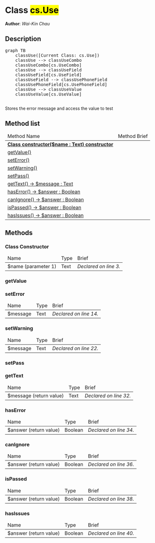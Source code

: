 <!DOCTYPE html>
<!--Stores the error message and access the value to test-->
<html>
<header>
  <script src='https://cdn.jsdelivr.net/npm/mermaid/dist/mermaid.min.js'></script>
  <script src='https://cdn.jsdelivr.net/npm/marked/marked.min.js'></script>
  <link 
    href='https://cdn.jsdelivr.net/npm/bootstrap@5.0.0-beta2/dist/css/bootstrap.min.css'
    rel='stylesheet'
    integrity='sha384-BmbxuPwQa2lc/FVzBcNJ7UAyJxM6wuqIj61tLrc4wSX0szH/Ev+nYRRuWlolflfl'
    crossorigin='anonymous'
  >
  <script 
    src='https://cdn.jsdelivr.net/npm/bootstrap@5.0.0-beta2/dist/js/bootstrap.bundle.min.js'
    integrity='sha384-b5kHyXgcpbZJO/tY9Ul7kGkf1S0CWuKcCD38l8YkeH8z8QjE0GmW1gYU5S9FOnJ0'
    crossorigin='anonymous'
  ></script>
  <title>Class Use</title>
  <meta charset='ASCII' />
  <meta name='generator' value='4D Documentation' />
</header>
<body>
<div id='content' class='container'>

<h1>Class <mark>cs.Use</mark></h1>

**Author**: *Wai-Kin Chau*

<h2>Description</h2>

<pre class='mermaid'>
graph TB
    classUse([Current Class: cs.Use])
    classUse --> classUseCombo
    classUseCombo[cs.UseCombo]
    classUse --> classUseField
    classUseField[cs.UseField]
    classUseField --> classUsePhoneField
    classUsePhoneField[cs.UsePhoneField]
    classUse --> classUseValue
    classUseValue[cs.UseValue]

</pre>

Stores the error message and access the value to test

<h2>Method list</h2>

<table class='table table-hover'>
  <thead>
  <tr>  <td>Method Name</th>
  <td>Method Brief</th>
  </tr></thead>
  <tbody>
  <tr>
    <td class='table-success'><a href='#class-constructor'><strong>Class constructor($name : Text)<strong> <span class='badge bg-primary' data-bs-toggle='tooltip' title='Class Constructor' >constructor</span></a></td>
    <td class='table-success'></td>
  </tr>
  <tr>
    <td class='table-success'><a href='#getValue'>getValue()</a></td>
    <td class='table-success'></td>
  </tr>
  <tr>
    <td class='table-success'><a href='#setError'>setError()</a></td>
    <td class='table-success'></td>
  </tr>
  <tr>
    <td class='table-success'><a href='#setWarning'>setWarning()</a></td>
    <td class='table-success'></td>
  </tr>
  <tr>
    <td class='table-success'><a href='#setPass'>setPass()</a></td>
    <td class='table-success'></td>
  </tr>
  <tr>
    <td class='table-success'><a href='#getText'>getText() -> $message : Text</a></td>
    <td class='table-success'></td>
  </tr>
  <tr>
    <td class='table-success'><a href='#hasError'>hasError() -> $answer : Boolean</a></td>
    <td class='table-success'></td>
  </tr>
  <tr>
    <td class='table-success'><a href='#canIgnore'>canIgnore() -> $answer : Boolean</a></td>
    <td class='table-success'></td>
  </tr>
  <tr>
    <td class='table-success'><a href='#isPassed'>isPassed() -> $answer : Boolean</a></td>
    <td class='table-success'></td>
  </tr>
  <tr>
    <td class='table-success'><a href='#hasIssues'>hasIssues() -> $answer : Boolean</a></td>
    <td class='table-success'></td>
  </tr>
</tbody>
</table>

<h2>Methods</h2>

<h3 id='class-constructor'><strong>Class Constructor</strong></h3>

<table class='table '>
  <thead>
  <tr>  <td>Name</th>
  <td>Type</th>
  <td>Brief</th>
  </tr></thead>
  <tbody>
  <tr>
    <td class='table-primary'>$name (parameter 1)</td>
    <td class='table-primary'>Text</td>
    <td class='table-primary'><em>Declared on line 3.</n></td>
  </tr>
</tbody>
</table>


















<h3 id='getValue'>getValue</h3>









<h3 id='setError'>setError</h3>

<table class='table '>
  <thead>
  <tr>  <td>Name</th>
  <td>Type</th>
  <td>Brief</th>
  </tr></thead>
  <tbody>
  <tr>
    <td class='table-info'>$message</td>
    <td class='table-info'>Text</td>
    <td class='table-info'><em>Declared on line 14.</n></td>
  </tr>
</tbody>
</table>


















<h3 id='setWarning'>setWarning</h3>

<table class='table '>
  <thead>
  <tr>  <td>Name</th>
  <td>Type</th>
  <td>Brief</th>
  </tr></thead>
  <tbody>
  <tr>
    <td class='table-info'>$message</td>
    <td class='table-info'>Text</td>
    <td class='table-info'><em>Declared on line 22.</n></td>
  </tr>
</tbody>
</table>


















<h3 id='setPass'>setPass</h3>












<h3 id='getText'>getText</h3>

<table class='table '>
  <thead>
  <tr>  <td>Name</th>
  <td>Type</th>
  <td>Brief</th>
  </tr></thead>
  <tbody>
  <tr>
    <td class='table-secondary'>$message (return value)</td>
    <td class='table-secondary'>Text</td>
    <td class='table-secondary'><em>Declared on line 32.</n></td>
  </tr>
</tbody>
</table>






<h3 id='hasError'>hasError</h3>

<table class='table '>
  <thead>
  <tr>  <td>Name</th>
  <td>Type</th>
  <td>Brief</th>
  </tr></thead>
  <tbody>
  <tr>
    <td class='table-secondary'>$answer (return value)</td>
    <td class='table-secondary'>Boolean</td>
    <td class='table-secondary'><em>Declared on line 34.</n></td>
  </tr>
</tbody>
</table>






<h3 id='canIgnore'>canIgnore</h3>

<table class='table '>
  <thead>
  <tr>  <td>Name</th>
  <td>Type</th>
  <td>Brief</th>
  </tr></thead>
  <tbody>
  <tr>
    <td class='table-secondary'>$answer (return value)</td>
    <td class='table-secondary'>Boolean</td>
    <td class='table-secondary'><em>Declared on line 36.</n></td>
  </tr>
</tbody>
</table>






<h3 id='isPassed'>isPassed</h3>

<table class='table '>
  <thead>
  <tr>  <td>Name</th>
  <td>Type</th>
  <td>Brief</th>
  </tr></thead>
  <tbody>
  <tr>
    <td class='table-secondary'>$answer (return value)</td>
    <td class='table-secondary'>Boolean</td>
    <td class='table-secondary'><em>Declared on line 38.</n></td>
  </tr>
</tbody>
</table>






<h3 id='hasIssues'>hasIssues</h3>

<table class='table '>
  <thead>
  <tr>  <td>Name</th>
  <td>Type</th>
  <td>Brief</th>
  </tr></thead>
  <tbody>
  <tr>
    <td class='table-secondary'>$answer (return value)</td>
    <td class='table-secondary'>Boolean</td>
    <td class='table-secondary'><em>Declared on line 40.</n></td>
  </tr>
</tbody>
</table>






</div>
  <script>
    document.getElementById('content').innerHTML =
    marked(document.getElementById('content').innerHTML);
    mermaid.initialize({startOnLoad:true});  </script>
</body>
